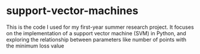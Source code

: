 # support-vector-machines
This is the code I used for my first-year summer research project. It focuses on the implementation of a support vector machine (SVM) in Python, and exploring the relationship between parameters like number of points with the minimum loss value

